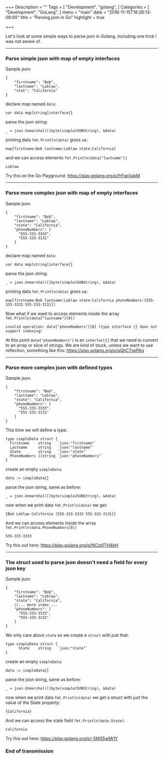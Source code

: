 +++
Description = ""
Tags = [
  "Development",
  "golang",
]
Categories = [
  "Development",
  "GoLang",
]
menu = "main"
date = "2016-11-15T16:26:13-08:00"
title = "Parsing json in Go"
highlight = true

+++

Let's look at some simple ways to parse json in Golang, including one trick I was not aware of.

<!--more-->
---

### Parse simple json with map of empty interfaces

Sample json:

    { 
        "firstname": "Bob",
        "lastname": "Loblaw",
        "stat": "California"        
    }

declare map named `data`:

    var data map[string]interface{}

parse the json string:

    _ = json.Unmarshal([]byte(simpleJSONString), &data)

printing data `fmt.Println(data)` gives us:

    map[firstname:Bob lastname:Loblaw state:California]
    
and we can access elements `fmt.Println(data["lastname"])`

    Loblaw

Try this on the Go Playground: https://play.golang.org/p/frFgp1ajkM

---

### Parse more complex json with map of empty interfaces

Sample json:

    { 
        "firstname": "Bob",
        "lastname": "Loblaw",
        "state": "California",
        "phoneNumbers": [
          "555-333-3333",
          "555-333-3131"
        ]        
    }

declare map named `data`:

    var data map[string]interface{}

parse the json string:

    _ = json.Unmarshal([]byte(simpleJSONString), &data)

printing data `fmt.Println(data)` gives us:

    map[firstname:Bob lastname:Loblaw state:California phoneNumbers:[555-333-3333 555-333-3131]]
    
Now what if we want to access elements inside the array `fmt.Println(data["lastname"][0])`

    invalid operation: data["phoneNumbers"][0] (type interface {} does not support indexing)

At this point `data["phoneNumbers"]` is an `interfact{}` that we need to convert to an array or slice of strings.
We are kind of stuck, unless we want to use reflection, something like this: https://play.golang.org/p/gQhCTiwPAq 

---

### Parse more complex json with defined types

Sample json:

    { 
        "firstname": "Bob",
        "lastname": "Loblaw",
        "state": "California",
        "phoneNumbers": [
          "555-333-3333",
          "555-333-3131"
        ]        
    }

This time we will define a type:

    type simpleData struct {
	  Firstname    string   `json:"firstname"`
	  Lastname     string   `json:"lastname"`
	  State        string   `json:"state"`
	  PhoneNumbers []string `json:"phoneNumbers"`
    }

create an empty `simpleData`:

    data := simpleData{}

parse the json string, same as before:

    _ = json.Unmarshal([]byte(simpleJSONString), &data)

now when we print data `fmt.Println(data)` we get:

    {Bob Loblaw California [555-333-3333 555-333-3131]}
    
And we can access elements inside the array `fmt.Println(data.PhoneNumbers[0])`

    555-333-3333

Try this out here: https://play.golang.org/p/NCIz6TH4bH

---

### The struct used to parse json doesn't need a field for every json key

Sample json:

    { 
        "firstname": "Bob",
        "lastname": "Loblaw",
        "state": "California",
        //... more items ...
        "phoneNumbers": [
          "555-333-3333",
          "555-333-3131"
        ]        
    }

We only care about `state` so we create a `struct` with just that:

    type simpleData struct {
	      State    string   `json:"state"`
    }

create an empty `simpleData`:

    data := simpleData{}

parse the json string, same as before:

    _ = json.Unmarshal([]byte(simpleJSONString), &data)

now when we print data `fmt.Println(data)` we get a struct with just the value of the State property:

    {California}
    
And we can access the state field `fmt.Println(data.State)`:

    California

Try this out here: https://play.golang.org/p/-5M35wMj1Y

### End of transmission